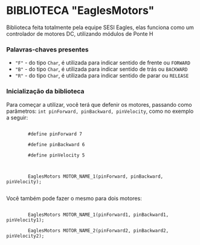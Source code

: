 # BIBLIOTECA "EaglesMotors"
<p>Biblioteca feita totalmente pela equipe SESI Eagles, elas funciona como um controlador de motores DC, utilizando módulos de Ponte H</p>

<div>
  <h3>Palavras-chaves presentes</h3>
  <ul>
      <li><code>"F"</code> - do tipo <code>Char</code>, é utilizada para indicar sentido de frente ou <code>FORWARD</code></li>
      <li><code>"B"</code> - do tipo <code>Char</code>, é utilizada para indicar sentido de trás ou <code>BACKWARD</code></li>
      <li><code>"R"</code> - do tipo <code>Char</code>, é utilizada para indicar sentido de parar ou <code>RELEASE</code></li>
    </ul>
</div>
<div>
    <h3>Inicialização da biblioteca</h3>
    <p>
        Para começar a utilizar, você terá que defenir os motores, passando como parâmetros: <code>int pinForward, pinBackward, pinVelocity</code>, como no exemplo a seguir:
    </p>
    <code>
        #define pinForward 7  <br>
        #define pinBackward 6 <br>
        #define pinVelocity 5 <br>
        <br>
        EaglesMotors MOTOR_NAME_1(pinForward, pinBackward, pinVelocity); 
    </code>
    <p>
        Você também pode fazer o mesmo para dois motores: 
    </p>
    <code>
        EaglesMotors MOTOR_NAME_1(pinForward1, pinBackward1, pinVelocity1);<br>
        EaglesMotors MOTOR_NAME_2(pinForward2, pinBackward2, pinVelocity2); 
    </code>
</div>
